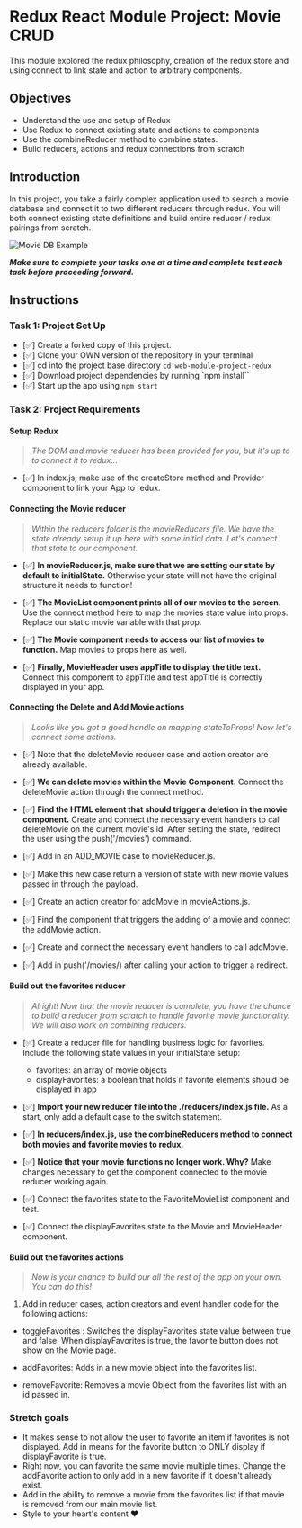 # Redux React Module Project: Movie CRUD

This module explored the redux philosophy, creation of the redux store and using connect to link state and action to arbitrary components.

## Objectives

- Understand the use and setup of Redux
- Use Redux to connect existing state and actions to components
- Use the combineReducer method to combine states.
- Build reducers, actions and redux connections from scratch

## Introduction

In this project, you take a fairly complex application used to search a movie database and connect it to two different reducers through redux. You will both connect existing state definitions and build entire reducer / redux pairings from scratch.

![Movie DB Example](project-goals.gif)

**_Make sure to complete your tasks one at a time and complete test each task before proceeding forward._**

## Instructions

### Task 1: Project Set Up

- [✅] Create a forked copy of this project.
- [✅] Clone your OWN version of the repository in your terminal
- [✅] cd into the project base directory `cd web-module-project-redux`
- [✅] Download project dependencies by running `npm install``
- [✅] Start up the app using `npm start`

### Task 2: Project Requirements

#### Setup Redux

> _The DOM and movie reducer has been provided for you, but it's up to to connect it to redux..._

- [✅] In index.js, make use of the createStore method and Provider component to link your App to redux.

#### Connecting the Movie reducer

> _Within the reducers folder is the movieReducers file. We have the state already setup it up here with some initial data. Let's connect that state to our component._

- [✅] **In movieReducer.js, make sure that we are setting our state by default to initialState.** Otherwise your state will not have the original structure it needs to function!

- [✅] **The MovieList component prints all of our movies to the screen.** Use the connect method here to map the movies state value into props. Replace our static movie variable with that prop.

- [✅] **The Movie component needs to access our list of movies to function.** Map movies to props here as well.

- [✅] **Finally, MovieHeader uses appTitle to display the title text.** Connect this component to appTitle and test appTitle is correctly displayed in your app.

#### Connecting the Delete and Add Movie actions

> _Looks like you got a good handle on mapping stateToProps! Now let's connect some actions._

- [✅] Note that the deleteMovie reducer case and action creator are already available.

- [✅] **We can delete movies within the Movie Component.** Connect the deleteMovie action through the connect method.

- [✅] **Find the HTML element that should trigger a deletion in the movie component.** Create and connect the necessary event handlers to call deleteMovie on the current movie's id. After setting the state, redirect the user using the push('/movies') command.

- [✅] Add in an ADD_MOVIE case to movieReducer.js.
- [✅] Make this new case return a version of state with new movie values passed in through the payload.
- [✅] Create an action creator for addMovie in movieActions.js.
- [✅] Find the component that triggers the adding of a movie and connect the addMovie action.
- [✅] Create and connect the necessary event handlers to call addMovie.
- [✅] Add in push('/movies/) after calling your action to trigger a redirect.

#### Build out the favorites reducer

> _Alright! Now that the movie reducer is complete, you have the chance to build a reducer from scratch to handle favorite movie functionality. We will also work on combining reducers._

- [✅] Create a reducer file for handling business logic for favorites. Include the following state values in your initialState setup:

  - favorites: an array of movie objects
  - displayFavorites: a boolean that holds if favorite elements should be displayed in app

- [✅] **Import your new reducer file into the ./reducers/index.js file.** As a start, only add a default case to the switch statement.

- [✅] **In reducers/index.js, use the combineReducers method to connect both movies and favorite movies to redux.**

- [✅] **Notice that your movie functions no longer work. Why?** Make changes necessary to get the component connected to the movie reducer working again.

- [✅] Connect the favorites state to the FavoriteMovieList component and test.

- [✅] Connect the displayFavorites state to the Movie and MovieHeader component.

#### Build out the favorites actions

> _Now is your chance to build our all the rest of the app on your own. You can do this!_

1. Add in reducer cases, action creators and event handler code for the following actions:

- toggleFavorites : Switches the displayFavorites state value between true and false. When displayFavorites is true, the favorite button does not show on the Movie page.

- addFavorites: Adds in a new movie object into the favorites list.
- removeFavorite: Removes a movie Object from the favorites list with an id passed in.

### Stretch goals

- It makes sense to not allow the user to favorite an item if favorites is not displayed. Add in means for the favorite button to ONLY display if displayFavorite is true.
- Right now, you can favorite the same movie multiple times. Change the addFavorite action to only add in a new favorite if it doesn't already exist.
- Add in the ability to remove a movie from the favorites list if that movie is removed from our main movie list.
- Style to your heart's content ❤️

